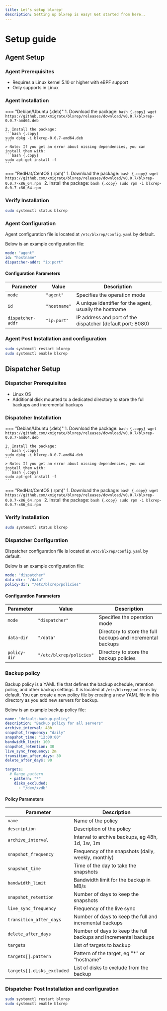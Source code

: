 ```yaml
---
title: Let's setup blxrep!
description: Setting up blxrep is easy! Get started from here..
---
```

# Setup guide
## Agent Setup

### Agent Prerequisites
- Requires a Linux kernel 5.10 or higher with eBPF support
- Only supports in Linux

### Agent Installation
=== "Debian/Ubuntu (.deb)"
    1. Download the package:
    ```bash {.copy}
    wget https://github.com/xmigrate/blxrep/releases/download/v0.0.7/blxrep-0.0.7-amd64.deb
    ```

    2. Install the package:
    ```bash {.copy}
    sudo dpkg -i blxrep-0.0.7-amd64.deb
    ```
    > Note: If you get an error about missing dependencies, you can install them with:
    ```bash {.copy}
    sudo apt-get install -f
    ```

=== "RedHat/CentOS (.rpm)"
    1. Download the package:
    ```bash {.copy}
    wget https://github.com/xmigrate/blxrep/releases/download/v0.0.7/blxrep-0.0.7-x86_64.rpm
    ```
    2. Install the package:
    ```bash {.copy}
    sudo rpm -i blxrep-0.0.7-x86_64.rpm
    ```

### Verify Installation
```bash {.copy}
sudo systemctl status blxrep
```
### Agent Configuration

Agent configuration file is located at `/etc/blxrep/config.yaml` by default.

Below is an example configuration file:

```yaml {.copy}
mode: "agent"
id: "hostname"
dispatcher-addr: "ip:port"
```

#### Configuration Parameters

| Parameter | Value | Description |
|-----------|--------|-------------|
| `mode` | `"agent"` | Specifies the operation mode |
| `id` | `"hostname"` | A unique identifier for the agent, usually the hostname |
| `dispatcher-addr` | `"ip:port"` | IP address and port of the dispatcher (default port: 8080) |

### Agent Post Installation and configuration

```bash {.copy}
sudo systemctl restart blxrep
sudo systemctl enable blxrep
```

## Dispatcher Setup

### Dispatcher Prerequisites
- Linux OS
- Additional disk mounted to a dedicated directory to store the full backups and incremental backups

### Dispatcher Installation

=== "Debian/Ubuntu (.deb)"
    1. Download the package:
    ```bash {.copy}
    wget https://github.com/xmigrate/blxrep/releases/download/v0.0.7/blxrep-0.0.7-amd64.deb
    ```

    2. Install the package:
    ```bash {.copy}
    sudo dpkg -i blxrep-0.0.7-amd64.deb
    ```
    > Note: If you get an error about missing dependencies, you can install them with:
    ```bash {.copy}
    sudo apt-get install -f
    ```

=== "RedHat/CentOS (.rpm)"
    1. Download the package:
    ```bash {.copy}
    wget https://github.com/xmigrate/blxrep/releases/download/v0.0.7/blxrep-0.0.7-x86_64.rpm
    ```
    2. Install the package:
    ```bash {.copy}
    sudo rpm -i blxrep-0.0.7-x86_64.rpm
    ```

### Verify Installation
```bash {.copy}
sudo systemctl status blxrep
```

### Dispatcher Configuration

Dispatcher configuration file is located at `/etc/blxrep/config.yaml` by default.

Below is an example configuration file:

```yaml {.copy}
mode: "dispatcher"
data-dir: "/data"
policy-dir: "/etc/blxrep/policies"
```

#### Configuration Parameters

| Parameter | Value | Description |
|-----------|--------|-------------|
| `mode` | `"dispatcher"` | Specifies the operation mode |
| `data-dir` | `"/data"` | Directory to store the full backups and incremental backups |
| `policy-dir` | `"/etc/blxrep/policies"` | Directory to store the backup policies |

### Backup policy

Backup policy is a YAML file that defines the backup schedule, retention policy, and other backup settings. It is located at `/etc/blxrep/policies` by default. You can create a new policy file by creating a new YAML file in this directory as you add new servers for backup.

Below is an example backup policy file:

```yaml {.copy}
name: "default-backup-policy"
description: "Backup policy for all servers"
archive_interval: 48h
snapshot_frequency: "daily"
snapshot_time: "12:00:00"
bandwidth_limit: 100
snapshot_retention: 30
live_sync_frequency: 2m
transition_after_days: 30
delete_after_days: 90

targets:
  # Range pattern
  - pattern: "*"
    disks_excluded: 
      - "/dev/xvdb"
```

#### Policy Parameters

| Parameter | Description |
|-----------|-------------|
| `name` | Name of the policy |
| `description` | Description of the policy |
| `archive_interval` | Interval to archive backups, eg 48h, 1d, 1w, 1m |
| `snapshot_frequency` | Frequency of the snapshots (daily, weekly, monthly) |
| `snapshot_time` | Time of the day to take the snapshots |
| `bandwidth_limit` | Bandwidth limit for the backup in MB/s |
| `snapshot_retention` | Number of days to keep the snapshots |
| `live_sync_frequency` | Frequency of the live sync |
| `transition_after_days` | Number of days to keep the full and incremental backups |
| `delete_after_days` | Number of days to keep the full backups and incremental backups |
| `targets` | List of targets to backup |
| `targets[].pattern` | Pattern of the target, eg "*" or "hostname" |
| `targets[].disks_excluded` | List of disks to exclude from the backup |

### Dispatcher Post Installation and configuration

```bash {.copy}
sudo systemctl restart blxrep
sudo systemctl enable blxrep
```
